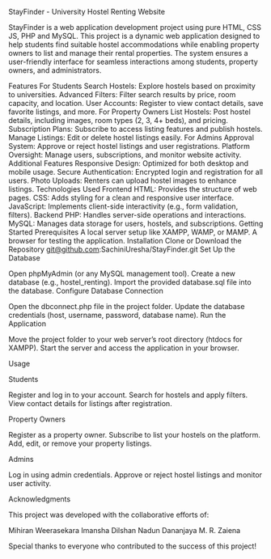 StayFinder - University Hostel Renting Website

StayFinder is a web application development project using pure HTML, CSS JS, PHP and MySQL. This project is a dynamic web application designed to help students find suitable hostel accommodations while enabling property owners to list and manage their rental properties. The system ensures a user-friendly interface for seamless interactions among students, property owners, and administrators.

Features
For Students
Search Hostels: Explore hostels based on proximity to universities.
Advanced Filters: Filter search results by price, room capacity, and location.
User Accounts: Register to view contact details, save favorite listings, and more.
For Property Owners
List Hostels: Post hostel details, including images, room types (2, 3, 4+ beds), and pricing.
Subscription Plans: Subscribe to access listing features and publish hostels.
Manage Listings: Edit or delete hostel listings easily.
For Admins
Approval System: Approve or reject hostel listings and user registrations.
Platform Oversight: Manage users, subscriptions, and monitor website activity.
Additional Features
Responsive Design: Optimized for both desktop and mobile usage.
Secure Authentication: Encrypted login and registration for all users.
Photo Uploads: Renters can upload hostel images to enhance listings.
Technologies Used
Frontend
HTML: Provides the structure of web pages.
CSS: Adds styling for a clean and responsive user interface.
JavaScript: Implements client-side interactivity (e.g., form validation, filters).
Backend
PHP: Handles server-side operations and interactions.
MySQL: Manages data storage for users, hostels, and subscriptions.
Getting Started
Prerequisites
A local server setup like XAMPP, WAMP, or MAMP.
A browser for testing the application.
Installation
Clone or Download the Repository
git@github.com:SachiniUresha/StayFinder.git
Set Up the Database

Open phpMyAdmin (or any MySQL management tool). Create a new database (e.g., hostel_renting). Import the provided database.sql file into the database. Configure Database Connection

Open the dbconnect.php file in the project folder. Update the database credentials (host, username, password, database name). Run the Application

Move the project folder to your web server’s root directory (htdocs for XAMPP). Start the server and access the application in your browser.

Usage

Students

Register and log in to your account. Search for hostels and apply filters. View contact details for listings after registration.

Property Owners

Register as a property owner. Subscribe to list your hostels on the platform. Add, edit, or remove your property listings.

Admins

Log in using admin credentials. Approve or reject hostel listings and monitor user activity.

Acknowledgments

This project was developed with the collaborative efforts of:

Mihiran Weerasekara Imansha Dilshan Nadun Dananjaya M. R. Zaiena

Special thanks to everyone who contributed to the success of this project!
